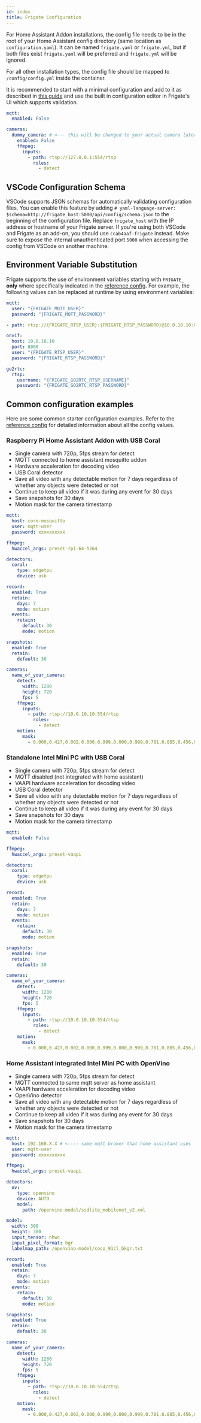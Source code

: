 ```yaml
---
id: index
title: Frigate Configuration
---
```


For Home Assistant Addon installations, the config file needs to be in the root of your Home Assistant config directory (same location as `configuration.yaml`). It can be named `frigate.yaml` or `frigate.yml`, but if both files exist `frigate.yaml` will be preferred and `frigate.yml` will be ignored.

For all other installation types, the config file should be mapped to `/config/config.yml` inside the container.

It is recommended to start with a minimal configuration and add to it as described in [this guide](../guides/getting_started.md) and use the built in configuration editor in Frigate's UI which supports validation.

```yaml
mqtt:
  enabled: False

cameras:
  dummy_camera: # <--- this will be changed to your actual camera later
    enabled: False
    ffmpeg:
      inputs:
        - path: rtsp://127.0.0.1:554/rtsp
          roles:
            - detect
```

## VSCode Configuration Schema

VSCode supports JSON schemas for automatically validating configuration files. You can enable this feature by adding `# yaml-language-server: $schema=http://frigate_host:5000/api/config/schema.json` to the beginning of the configuration file. Replace `frigate_host` with the IP address or hostname of your Frigate server. If you're using both VSCode and Frigate as an add-on, you should use `ccab4aaf-frigate` instead. Make sure to expose the internal unauthenticated port `5000` when accessing the config from VSCode on another machine.

## Environment Variable Substitution

Frigate supports the use of environment variables starting with `FRIGATE_` **only** where specifically indicated in the [reference config](./reference.md). For example, the following values can be replaced at runtime by using environment variables:

```yaml
mqtt:
  user: "{FRIGATE_MQTT_USER}"
  password: "{FRIGATE_MQTT_PASSWORD}"
```

```yaml
- path: rtsp://{FRIGATE_RTSP_USER}:{FRIGATE_RTSP_PASSWORD}@10.0.10.10:8554/unicast
```

```yaml
onvif:
  host: 10.0.10.10
  port: 8000
  user: "{FRIGATE_RTSP_USER}"
  password: "{FRIGATE_RTSP_PASSWORD}"
```

```yaml
go2rtc:
  rtsp:
    username: "{FRIGATE_GO2RTC_RTSP_USERNAME}"
    password: "{FRIGATE_GO2RTC_RTSP_PASSWORD}"
```

## Common configuration examples

Here are some common starter configuration examples. Refer to the [reference config](./reference.md) for detailed information about all the config values.

### Raspberry Pi Home Assistant Addon with USB Coral

- Single camera with 720p, 5fps stream for detect
- MQTT connected to home assistant mosquitto addon
- Hardware acceleration for decoding video
- USB Coral detector
- Save all video with any detectable motion for 7 days regardless of whether any objects were detected or not
- Continue to keep all video if it was during any event for 30 days
- Save snapshots for 30 days
- Motion mask for the camera timestamp

```yaml
mqtt:
  host: core-mosquitto
  user: mqtt-user
  password: xxxxxxxxxx

ffmpeg:
  hwaccel_args: preset-rpi-64-h264

detectors:
  coral:
    type: edgetpu
    device: usb

record:
  enabled: True
  retain:
    days: 7
    mode: motion
  events:
    retain:
      default: 30
      mode: motion

snapshots:
  enabled: True
  retain:
    default: 30

cameras:
  name_of_your_camera:
    detect:
      width: 1280
      height: 720
      fps: 5
    ffmpeg:
      inputs:
        - path: rtsp://10.0.10.10:554/rtsp
          roles:
            - detect
    motion:
      mask:
        - 0.000,0.427,0.002,0.000,0.999,0.000,0.999,0.781,0.885,0.456,0.700,0.424,0.701,0.311,0.507,0.294,0.453,0.347,0.451,0.400
```

### Standalone Intel Mini PC with USB Coral

- Single camera with 720p, 5fps stream for detect
- MQTT disabled (not integrated with home assistant)
- VAAPI hardware acceleration for decoding video
- USB Coral detector
- Save all video with any detectable motion for 7 days regardless of whether any objects were detected or not
- Continue to keep all video if it was during any event for 30 days
- Save snapshots for 30 days
- Motion mask for the camera timestamp

```yaml
mqtt:
  enabled: False

ffmpeg:
  hwaccel_args: preset-vaapi

detectors:
  coral:
    type: edgetpu
    device: usb

record:
  enabled: True
  retain:
    days: 7
    mode: motion
  events:
    retain:
      default: 30
      mode: motion

snapshots:
  enabled: True
  retain:
    default: 30

cameras:
  name_of_your_camera:
    detect:
      width: 1280
      height: 720
      fps: 5
    ffmpeg:
      inputs:
        - path: rtsp://10.0.10.10:554/rtsp
          roles:
            - detect
    motion:
      mask:
        - 0.000,0.427,0.002,0.000,0.999,0.000,0.999,0.781,0.885,0.456,0.700,0.424,0.701,0.311,0.507,0.294,0.453,0.347,0.451,0.400
```

### Home Assistant integrated Intel Mini PC with OpenVino

- Single camera with 720p, 5fps stream for detect
- MQTT connected to same mqtt server as home assistant
- VAAPI hardware acceleration for decoding video
- OpenVino detector
- Save all video with any detectable motion for 7 days regardless of whether any objects were detected or not
- Continue to keep all video if it was during any event for 30 days
- Save snapshots for 30 days
- Motion mask for the camera timestamp

```yaml
mqtt:
  host: 192.168.X.X # <---- same mqtt broker that home assistant uses
  user: mqtt-user
  password: xxxxxxxxxx

ffmpeg:
  hwaccel_args: preset-vaapi

detectors:
  ov:
    type: openvino
    device: AUTO
    model:
      path: /openvino-model/ssdlite_mobilenet_v2.xml

model:
  width: 300
  height: 300
  input_tensor: nhwc
  input_pixel_format: bgr
  labelmap_path: /openvino-model/coco_91cl_bkgr.txt

record:
  enabled: True
  retain:
    days: 7
    mode: motion
  events:
    retain:
      default: 30
      mode: motion

snapshots:
  enabled: True
  retain:
    default: 30

cameras:
  name_of_your_camera:
    detect:
      width: 1280
      height: 720
      fps: 5
    ffmpeg:
      inputs:
        - path: rtsp://10.0.10.10:554/rtsp
          roles:
            - detect
    motion:
      mask:
        - 0.000,0.427,0.002,0.000,0.999,0.000,0.999,0.781,0.885,0.456,0.700,0.424,0.701,0.311,0.507,0.294,0.453,0.347,0.451,0.400
```
